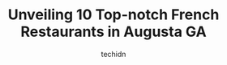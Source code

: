 ---
layout: ampstory
image: https://i0.wp.com/www.depkes.org/wp-content/uploads/2023/06/french-restaurants-0-in-augusta-ga-1685824761.jpeg?resize=640,853
author: techidn
featured: false
description: Discover the impressive array of French Restaurants options in Augusta GA, where you can find 10 of the largest French Restaurants establishments in the area. From renowned classics to hidde
title: Unveiling 10 Top-notch French Restaurants in Augusta GA
cover:
   title: Unveiling 10 Top-notch French Restaurants in Augusta GA
   subtitle: Rickpate
   background: https://www.depkes.org/wp-content/uploads/2023/06/french-restaurants-0-in-augusta-ga-1685824761.jpeg

pages: 
 - layout: thirds
   top: <h1>#1 Manuels Bread Cafe</h1>
   bottom: "<p>The wait service and the atmosphere as always, were perfect. The chocolate mousse was perfect. Our waitress was very sweet and attentive.However, Im not sure if they h</p>"
   background: https://www.depkes.org/wp-content/uploads/2023/06/french-restaurants-1-in-augusta-ga-1685824762.jpeg
   backgroundblur: true
 - layout: thirds
   top: <h1>#2 Villa Europa Restaurant and Lounge</h1>
   bottom: "<p>This is a cozy German restaurant with authentic cuisine and great atmosphere. Well worth the drive from Bamberg. We had the German salad with pickled beets, pickled green</p>"
   background: https://www.depkes.org/wp-content/uploads/2023/06/french-restaurants-2-in-augusta-ga-1685824762.jpeg
   cta:
      link: https://www.depkes.org/blog/unveiling-10-top-notch-french-restaurants-in-augusta-ga/
      text: Unveiling 10 Top-notch French Restaurants in Augusta GA
 - layout: thirds
   top: <h1>#3 Jackie Ms and Son Cafe and Catering</h1>
   bottom: "<p>3308 Milledgeville Rd, Augusta, GA 30909, United States</p>"
   background: https://www.depkes.org/wp-content/uploads/2023/06/french-restaurants-3-in-augusta-ga-1685824762.jpeg
   cta:
      link: https://www.depkes.org/blog/unveiling-10-top-notch-french-restaurants-in-augusta-ga/
      text: Unveiling 10 Top-notch French Restaurants in Augusta GA
 - layout: thirds
   top: <h1>#4 French Market Grille</h1>
   bottom: "<p>425 Highland Ave, Augusta, GA 30909, United States</p>"
   background: https://images.unsplash.com/photo-1522441815192-d9f04eb0615c?ixlib=rb-4.0.3&ixid=MnwxMjA3fDB8MHxwaG90by1wYWdlfHx8fGVufDB8fHx8&auto=format&fit=crop&w=640&h=853&q=80
   cta:
      link: https://www.depkes.org/blog/unveiling-10-top-notch-french-restaurants-in-augusta-ga/
      text: Unveiling 10 Top-notch French Restaurants in Augusta GA
 - layout: thirds
   top: <h1>#5 First Watch</h1>
   bottom: "<p>630 Crane Creek Dr Suite 405, Augusta, GA 30907, United States</p>"
   background: https://images.unsplash.com/photo-1531169509526-f8f1fdaa4a67?ixlib=rb-4.0.3&ixid=MnwxMjA3fDB8MHxwaG90by1wYWdlfHx8fGVufDB8fHx8&auto=format&fit=crop&w=640&h=853&q=80
   cta:
      link: https://www.depkes.org/blog/unveiling-10-top-notch-french-restaurants-in-augusta-ga/
      text: Unveiling 10 Top-notch French Restaurants in Augusta GA
 - layout: thirds
   top: <h1>#6 Abel Brown Southern Kitchen & Oyster Bar</h1>
   bottom: "<p>Surrey Center, 491 Highland Ave, Augusta, GA 30909, United States</p>"
   background: https://images.unsplash.com/photo-1608411404720-c8f0417bcdba?ixlib=rb-4.0.3&ixid=MnwxMjA3fDB8MHxwaG90by1wYWdlfHx8fGVufDB8fHx8&auto=format&fit=crop&w=640&h=853&q=80
   cta:
      link: https://www.depkes.org/blog/unveiling-10-top-notch-french-restaurants-in-augusta-ga/
      text: Unveiling 10 Top-notch French Restaurants in Augusta GA
 - layout: thirds
   top: <h1>#7 The Brunch House of Augusta</h1>
   bottom: "<p>573 Greene St, Augusta, GA 30901, United States</p>"
   background: https://images.unsplash.com/photo-1574169208507-84376144848b?ixlib=rb-4.0.3&ixid=MnwxMjA3fDB8MHxwaG90by1wYWdlfHx8fGVufDB8fHx8&auto=format&fit=crop&w=640&h=853&q=80
   cta:
      link: https://www.depkes.org/blog/unveiling-10-top-notch-french-restaurants-in-augusta-ga/
      text: Unveiling 10 Top-notch French Restaurants in Augusta GA
 - layout: thirds
   middle: Continue reading...
   background: https://images.unsplash.com/photo-1613843873231-1447db182f97?ixlib=rb-4.0.3&ixid=MnwxMjA3fDB8MHxwaG90by1wYWdlfHx8fGVufDB8fHx8&auto=format&fit=crop&w=640&h=853&q=80
   cta:
      link: https://www.depkes.org/blog/unveiling-10-top-notch-french-restaurants-in-augusta-ga/
      text: Unveiling 10 Top-notch French Restaurants in Augusta GA
      
---